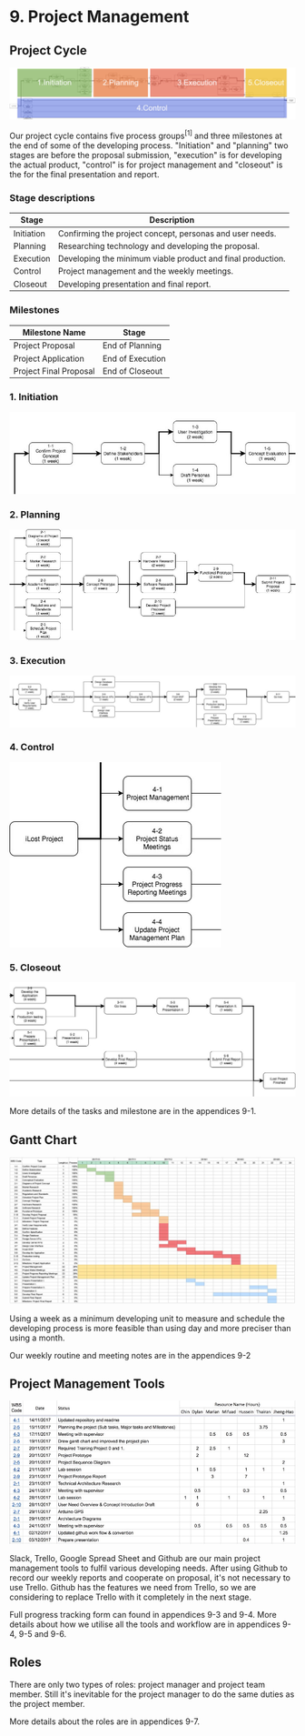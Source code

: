 # 9. Project Management

## Project Cycle

![Project Diagram All](assets/9-project-diagram-all.jpg)

Our project cycle contains five process groups<sup>[1]</sup> and three milestones at the end of some of the developing process. "Initiation" and "planning" two stages are before the proposal submission, "execution" is for developing the actual product, "control" is for project management and "closeout" is the for the final presentation and report.

### Stage descriptions

Stage| Description
|---|---|
|Initiation|Confirming the project concept, personas and user needs.|
|Planning|Researching technology and developing the proposal.|
|Execution|Developing the minimum viable product and final production.|
|Control|Project management and the weekly meetings.|
|Closeout|Developing presentation and final report.|

### Milestones

Milestone Name | Stage
|---|---|
Project Proposal | End of Planning
Project Application |  End of Execution
Project Final Proposal | End of Closeout


### 1. Initiation

![Project Diagram Initiation](assets/9-project-diagram-1.jpg)

### 2. Planning

![Project Diagram Planning](assets/9-project-diagram-2.jpg)

### 3. Execution

![Project Diagram Execution](assets/9-project-diagram-3.jpg)

### 4. Control

![Project Diagram Control](assets/9-project-diagram-4.jpg)

### 5. Closeout

![Project Diagram Closeout](assets/9-project-diagram-5.jpg)

More details of the tasks and milestone are in the appendices 9-1.

## Gantt Chart

![Gantt Chart](assets/9-gantt-chart.jpg)

Using a week as a minimum developing unit to measure and schedule the developing process is more feasible than using day and more preciser than using a month.

Our weekly routine and meeting notes are in the appendices 9-2

## Project Management Tools

![Progress Tracking Form Sample](assets/9-progress-tracking-form.jpg)

Slack, Trello, Google Spread Sheet and Github are our main project management tools to fulfil various developing needs. After using Github to record our weekly reports and cooperate on proposal, it's not necessary to use Trello. Github has the features we need from Trello, so we are considering to replace Trello with it completely in the next stage. 

Full progress tracking form can found in appendices 9-3 and 9-4.
More details about how we utilise all the tools and workflow are in appendices 9-4, 9-5 and 9-6.

## Roles

There are only two types of roles: project manager and project team member. Still it's inevitable for the project manager to do the same duties as the project member.

More details about the roles are in appendices 9-7.
